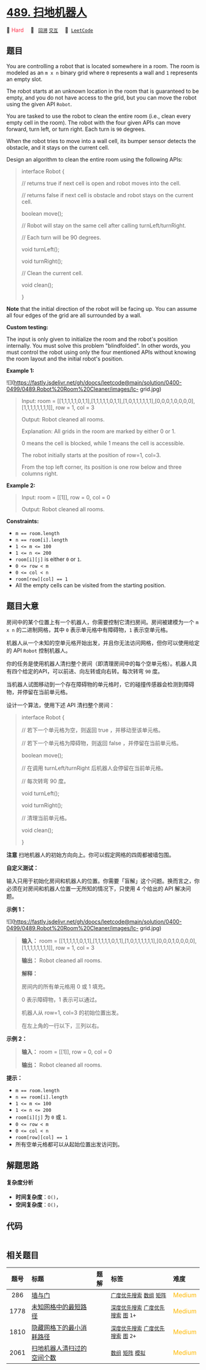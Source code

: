 # [489. 扫地机器人](https://leetcode.com/problems/robot-room-cleaner)

🔴 <font color=#ff334b>Hard</font>&emsp; 🔖&ensp; [`回溯`](/tag/backtracking.md) [`交互`](/tag/interactive.md)&emsp; 🔗&ensp;[`LeetCode`](https://leetcode.com/problems/robot-room-cleaner)

## 题目

You are controlling a robot that is located somewhere in a room. The room is
modeled as an `m x n` binary grid where `0` represents a wall and `1`
represents an empty slot.

The robot starts at an unknown location in the room that is guaranteed to be
empty, and you do not have access to the grid, but you can move the robot
using the given API `Robot`.

You are tasked to use the robot to clean the entire room (i.e., clean every
empty cell in the room). The robot with the four given APIs can move forward,
turn left, or turn right. Each turn is `90` degrees.

When the robot tries to move into a wall cell, its bumper sensor detects the
obstacle, and it stays on the current cell.

Design an algorithm to clean the entire room using the following APIs:

> 
> 
> 
> 
> 
> interface Robot {
> 
>   // returns true if next cell is open and robot moves into the cell.
> 
>   // returns false if next cell is obstacle and robot stays on the current cell.
> 
>   boolean move();
> 
> 
> 
>   // Robot will stay on the same cell after calling turnLeft/turnRight.
> 
>   // Each turn will be 90 degrees.
> 
>   void turnLeft();
> 
>   void turnRight();
> 
> 
> 
>   // Clean the current cell.
> 
>   void clean();
> 
> }
> 
> 

**Note** that the initial direction of the robot will be facing up. You can
assume all four edges of the grid are all surrounded by a wall.



**Custom testing:**

The input is only given to initialize the room and the robot's position
internally. You must solve this problem "blindfolded". In other words, you
must control the robot using only the four mentioned APIs without knowing the
room layout and the initial robot's position.



**Example 1:**

![](https://fastly.jsdelivr.net/gh/doocs/leetcode@main/solution/0400-0499/0489.Robot%20Room%20Cleaner/images/lc-
grid.jpg)

> Input: room = [[1,1,1,1,1,0,1,1],[1,1,1,1,1,0,1,1],[1,0,1,1,1,1,1,1],[0,0,0,1,0,0,0,0],[1,1,1,1,1,1,1,1]], row = 1, col = 3
> 
> Output: Robot cleaned all rooms.
> 
> Explanation: All grids in the room are marked by either 0 or 1.
> 
> 0 means the cell is blocked, while 1 means the cell is accessible.
> 
> The robot initially starts at the position of row=1, col=3.
> 
> From the top left corner, its position is one row below and three columns right.

**Example 2:**

> Input: room = [[1]], row = 0, col = 0
> 
> Output: Robot cleaned all rooms.

**Constraints:**

  * `m == room.length`
  * `n == room[i].length`
  * `1 <= m <= 100`
  * `1 <= n <= 200`
  * `room[i][j]` is either `0` or `1`.
  * `0 <= row < m`
  * `0 <= col < n`
  * `room[row][col] == 1`
  * All the empty cells can be visited from the starting position.


## 题目大意

房间中的某个位置上有一个机器人，你需要控制它清扫房间。房间被建模为一个 `m x n` 的二进制网格，其中 `0` 表示单元格中有障碍物，`1`
表示空单元格。

机器人从一个未知的空单元格开始出发，并且你无法访问网格，但你可以使用给定的 API `Robot` 控制机器人。

你的任务是使用机器人清扫整个房间（即清理房间中的每个空单元格）。机器人具有四个给定的API，可以前进、向左转或向右转。每次转弯 `90` 度。

当机器人试图移动到一个存在障碍物的单元格时，它的碰撞传感器会检测到障碍物，并停留在当前单元格。

设计一个算法，使用下述 API 清扫整个房间：

> 
> 
> 
> 
> 
> interface Robot {
> 
>   // 若下一个单元格为空，则返回 true ，并移动至该单元格。
> 
>   // 若下一个单元格为障碍物，则返回 false ，并停留在当前单元格。
> 
>   boolean move();
> 
> 
> 
>   // 在调用 turnLeft/turnRight 后机器人会停留在当前单元格。
> 
>   // 每次转弯 90 度。
> 
>   void turnLeft();
> 
>   void turnRight();
> 
> 
> 
>   // 清理当前单元格。
> 
>   void clean();
> 
> }
> 
> 

**注意** 扫地机器人的初始方向向上。你可以假定网格的四周都被墙包围。



**自定义测试：**

输入只用于初始化房间和机器人的位置。你需要「盲解」这个问题。换而言之，你必须在对房间和机器人位置一无所知的情况下，只使用 4 个给出的 API 解决问题。



**示例 1：**

![](https://fastly.jsdelivr.net/gh/doocs/leetcode@main/solution/0400-0499/0489.Robot%20Room%20Cleaner/images/lc-
grid.jpg)

> 
> 
> 
> 
> 
> **输入：** room = [[1,1,1,1,1,0,1,1],[1,1,1,1,1,0,1,1],[1,0,1,1,1,1,1,1],[0,0,0,1,0,0,0,0],[1,1,1,1,1,1,1,1]], row = 1, col = 3
> 
> **输出：** Robot cleaned all rooms.
> 
> **解释：**
> 
> 房间内的所有单元格用 0 或 1 填充。
> 
> 0 表示障碍物，1 表示可以通过。 
> 
> 机器人从 row=1, col=3 的初始位置出发。
> 
> 在左上角的一行以下，三列以右。
> 
> 

**示例 2：**

> 
> 
> 
> 
> 
> **输入：** room = [[1]], row = 0, col = 0
> 
> **输出：** Robot cleaned all rooms.
> 
> 



**提示：**

  * `m == room.length`
  * `n == room[i].length`
  * `1 <= m <= 100`
  * `1 <= n <= 200`
  * `room[i][j]` 为 `0` 或 `1`.
  * `0 <= row < m`
  * `0 <= col < n`
  * `room[row][col] == 1`
  * 所有空单元格都可以从起始位置出发访问到。


## 解题思路

#### 复杂度分析

- **时间复杂度**：`O()`，
- **空间复杂度**：`O()`，

## 代码

```javascript

```

## 相关题目

<!-- prettier-ignore -->
| 题号 | 标题 | 题解 | 标签 | 难度 |
| :------: | :------ | :------: | :------ | :------ |
| 286 | [墙与门](https://leetcode.com/problems/walls-and-gates) |  |  [`广度优先搜索`](/tag/breadth-first-search.md) [`数组`](/tag/array.md) [`矩阵`](/tag/matrix.md) | <font color=#ffb800>Medium</font> |
| 1778 | [未知网格中的最短路径](https://leetcode.com/problems/shortest-path-in-a-hidden-grid) |  |  [`深度优先搜索`](/tag/depth-first-search.md) [`广度优先搜索`](/tag/breadth-first-search.md) [`图`](/tag/graph.md) `1+` | <font color=#ffb800>Medium</font> |
| 1810 | [隐藏网格下的最小消耗路径](https://leetcode.com/problems/minimum-path-cost-in-a-hidden-grid) |  |  [`深度优先搜索`](/tag/depth-first-search.md) [`广度优先搜索`](/tag/breadth-first-search.md) [`图`](/tag/graph.md) `2+` | <font color=#ffb800>Medium</font> |
| 2061 | [扫地机器人清扫过的空间个数](https://leetcode.com/problems/number-of-spaces-cleaning-robot-cleaned) |  |  [`数组`](/tag/array.md) [`矩阵`](/tag/matrix.md) [`模拟`](/tag/simulation.md) | <font color=#ffb800>Medium</font> |